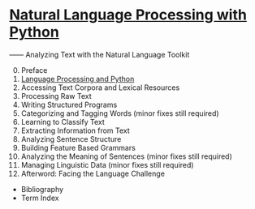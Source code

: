 # [Natural Language Processing with Python](http://www.nltk.org/book/)


—— Analyzing Text with the Natural Language Toolkit



0. Preface
1. [Language Processing and Python](ch01.ipynb)
2. Accessing Text Corpora and Lexical Resources
3. Processing Raw Text
4. Writing Structured Programs
5. Categorizing and Tagging Words (minor fixes still required)
6. Learning to Classify Text
7. Extracting Information from Text
8. Analyzing Sentence Structure
9. Building Feature Based Grammars
10. Analyzing the Meaning of Sentences (minor fixes still required)
11. Managing Linguistic Data (minor fixes still required)
12. Afterword: Facing the Language Challenge

- Bibliography
- Term Index
